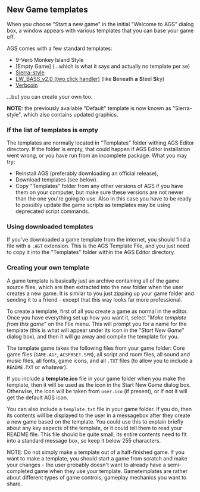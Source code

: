 ## New Game templates

When you choose "Start a new game" in the initial "Welcome to AGS"
dialog box, a window appears with various templates that you can base
your game off.

AGS comes with a few standard templates:

- 9-Verb Monkey Island Style
- [Empty Game] (...which is what it says and actually no template per se)
- [Sierra-style](TemplateSierraStyle)
- [LW_BASS_v2.0 (two click handler)](TemplateBASS) (like **B**eneath **a** **S**teel **S**ky)
- [Verbcoin](TemplateVerbcoin)

...but you can create your own too.

**NOTE:** the previously available "Default" template is now known as
"Sierra-style", which also contains updated graphics.

### If the list of templates is empty

The templates are normally located in "Templates" folder withing AGS Editor
directory. If the folder is empty, that could happen if AGS Editor installation
went wrong, or you have run from an incomplete package. What you may try:

- Reinstall AGS (preferably downloading an official release),
- Download templates (see below).
- Copy "Templates" folder from any other versions of AGS if you have them on
  your computer, but make sure these versions are not newer than the one you're
  going to use. Also in this case you have to be ready to possibly update the
  game scripts as templates may be using deprecated script commands.

### Using downloaded templates

If you've downloaded a game template from the internet, you should find
a file with a `.AGT` extension. This is the AGS Template File, and you
just need to copy it into the "Templates" folder within the AGS Editor
directory.

### Creating your own template

A game template is basically just an archive containing all of the game
source files, which are then extracted into the new folder when the user
creates a new game. It is similar to you just zipping up your game
folder and sending it to a friend - except that this way looks far more
professional.

To create a template, first of all you create a game as normal in the
editor. Once you have everything set up how you want it, select "_Make_
_template from this game_" on the File menu. This will prompt you for a
name for the template (this is what will appear under its icon in the
"_Start New Game_" dialog box), and then it will go away and compile the
template for you.

The template game takes the following files from your game folder: Core
game files (`GAME.AGF`, `ACSPRSET.SPR`), all script and room files, all
sound and music files, all fonts, game icons, and all `.TXT` files (to
allow you to include a `README.TXT` or whatever).

If you include a **template.ico** file in your game folder when you make
the template, then it will be used as the icon in the Start New Game
dialog box. Otherwise, the icon will be taken from `user.ico` (if
present), or if not it will get the default AGS icon.

You can also include a `template.txt` file in your game folder. If you
do, then its contents will be displayed to the user in a messagebox
after they create a new game based on the template. You could use this
to explain briefly about any key aspects of the template, or it could
tell them to read your README file. This file should be quite small,
its entire contents need to fit into a standard message box, so keep 
it below 255 characters.

NOTE: Do not simply make a template out of a half-finished game. If
you want to make a template, you should start a game from scratch and
make your changes - the user probably doesn't want to already have a
semi-completed game when they use your template. Gametemplates are rather about
different types of game controls, gameplay mechanics you want to share.
